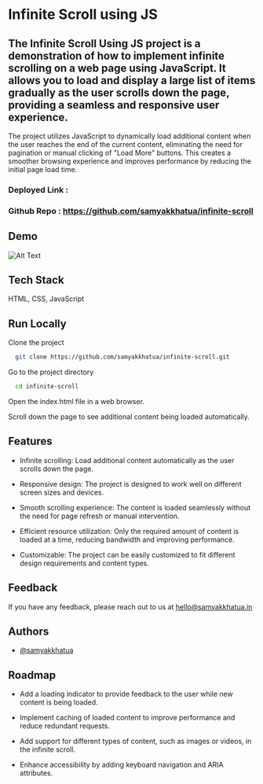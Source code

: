 # Infinite Scroll using JS
## The Infinite Scroll Using JS project is a demonstration of how to implement infinite scrolling on a web page using JavaScript. It allows you to load and display a large list of items gradually as the user scrolls down the page, providing a seamless and responsive user experience.
The project utilizes JavaScript to dynamically load additional content when the user reaches the end of the current content, eliminating the need for pagination or manual clicking of "Load More" buttons. This creates a smoother browsing experience and improves performance by reducing the initial page load time.


### Deployed Link : 
### Github Repo : https://github.com/samyakkhatua/infinite-scroll


## Demo

![Alt Text]()


## Tech Stack

HTML, CSS, JavaScript


## Run Locally

Clone the project

```bash
  git clone https://github.com/samyakkhatua/infinite-scroll.git
```

Go to the project directory

```bash
  cd infinite-scroll
```

Open the index.html file in a web browser.

Scroll down the page to see additional content being loaded automatically.


## Features

- Infinite scrolling: Load additional content automatically as the user scrolls down the page.

- Responsive design: The project is designed to work well on different screen sizes and devices.

- Smooth scrolling experience: The content is loaded seamlessly without the need for page refresh or manual intervention.

- Efficient resource utilization: Only the required amount of content is loaded at a time, reducing bandwidth and improving performance.

- Customizable: The project can be easily customized to fit different design requirements and content types.



## Feedback

If you have any feedback, please reach out to us at hello@samyakkhatua.in


## Authors

- [@samyakkhatua](https://www.github.com/samyakkhatua)

## Roadmap

- Add a loading indicator to provide feedback to the user while new content is being loaded.

- Implement caching of loaded content to improve performance and reduce redundant requests.

- Add support for different types of content, such as images or videos, in the infinite scroll.

- Enhance accessibility by adding keyboard navigation and ARIA attributes.


